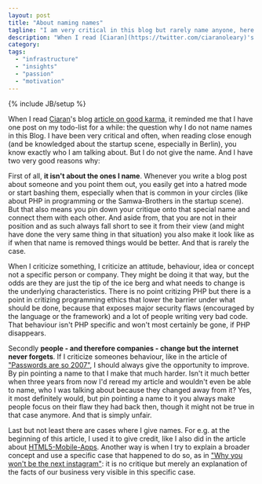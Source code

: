 ```yaml
---
layout: post
title: "About naming names"
tagline: "I am very critical in this blog but rarely name anyone, here is why."
description: "When I read [Ciaran](https://twitter.com/ciaranoleary)'s blog [article on good karma](http://berlinvc.com/2013/02/21/something-to-think-about-the-importance-of-good-karma/), it reminded me that I have one post on my todo-list for a while: the question why I do not name names in this Blog. I have been very critical and often, when reading close enough (and be knowledged about the startup scene, especially in Berlin), you know exactly who I am talking about. But I do not give the name. And I have two very good reasons why."
category: 
tags: 
  - "infrastructure"
  - "insights"
  - "passion"
  - "motivation"
---
```

{% include JB/setup %}

When I read [Ciaran](https://twitter.com/ciaranoleary)'s blog [article on good karma](http://berlinvc.com/2013/02/21/something-to-think-about-the-importance-of-good-karma/), it reminded me that I have one post on my todo-list for a while: the question why I do not name names in this Blog. I have been very critical and often, when reading close enough (and be knowledged about the startup scene, especially in Berlin), you know exactly who I am talking about. But I do not give the name. And I have two very good reasons why:

First of all, **it isn't about the ones I name**. Whenever you write a blog post about someone and you point them out, you easily get into a hatred mode or start bashing them, especially when that is common in your circles (like about PHP in programming or the Samwa-Brothers in the startup scene). But that also means you pin down your critique onto that special name and connect them with each other. And aside from, that you are not in their position and as such always fall short to see it from their view (and might have done the very same thing in that situation) you also make it look like as if when that name is removed things would be better. And that is rarely the case. 

When I criticize something, I criticize an attitude, behaviour, idea or concept not a specific person or company. They might be doing it that way, but the odds are they are just the tip of the ice berg and what needs to change is the underlying characteristics. There is no point critizing PHP but there is a point in critizing programming ethics that lower the barrier under what should be done, because that exposes major security flaws (encouraged by the language or the framework) and a lot of people writing very bad code. That behaviour isn't PHP specific and won't most certainly be gone, if PHP disappears.

Secondly **people - and therefore companies - change but the internet never forgets**. If I criticize someones behaviour, like in the article of ["Passwords are so 2007"](/2013/02/05/passwords-are-so-2007/), I should always give the opportunity to improve. By pin pointing a name to that I make that much harder. Isn't it much better when three years from now I'd reread my article and wouldn't even be able to name, who I was talking about because they changed away from it? Yes, it most definitely would, but pin pointing a name to it you always make people focus on their flaw they had back then, though it might not be true in that case anymore. And that is simply unfair.

Last but not least there are cases where I give names. For e.g. at the beginning of this article, I used it to give credit, like I also did in the article about [HTML5-Mobile-Apps](/2012/12/19/html5-mobile-apps-arent-slower---your-developers-just-suck/). Another way is when I try to explain a broader concept and use a specific case that happened to do so, as in ["Why you won't be the next instagram"](http://localhost:4000/2012/06/16/why-you-wont-be-the-next-instagram/): it is no critique but merely an explanation of the facts of our business very visible in this specific case.
